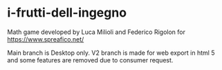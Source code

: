 # i-frutti-dell-ingegno

Math game developed by Luca Milioli and Federico Rigolon for https://www.spreafico.net/

Main branch is Desktop only. 
V2 branch is made for web export in html 5 and some features are removed due to consumer request.
